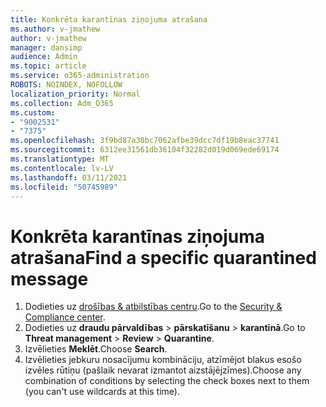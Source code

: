 ```yaml
---
title: Konkrēta karantīnas ziņojuma atrašana
ms.author: v-jmathew
author: v-jmathew
manager: dansimp
audience: Admin
ms.topic: article
ms.service: o365-administration
ROBOTS: NOINDEX, NOFOLLOW
localization_priority: Normal
ms.collection: Adm_O365
ms.custom:
- "9002531"
- "7375"
ms.openlocfilehash: 3f9bd87a30bc7062afbe39dcc7df19b8eac37741
ms.sourcegitcommit: 6312ee31561db36104f32282d019d069ede69174
ms.translationtype: MT
ms.contentlocale: lv-LV
ms.lasthandoff: 03/11/2021
ms.locfileid: "50745989"
---
```

# <a name="find-a-specific-quarantined-message"></a><span data-ttu-id="ad10c-102">Konkrēta karantīnas ziņojuma atrašana</span><span class="sxs-lookup"><span data-stu-id="ad10c-102">Find a specific quarantined message</span></span>

1. <span data-ttu-id="ad10c-103">Dodieties uz [drošības & atbilstības centru](https://go.microsoft.com/fwlink/p/?linkid=2077143).</span><span class="sxs-lookup"><span data-stu-id="ad10c-103">Go to the [Security & Compliance center](https://go.microsoft.com/fwlink/p/?linkid=2077143).</span></span>
2. <span data-ttu-id="ad10c-104">Dodieties uz **draudu pārvaldības**  >  **pārskatīšanu**  >  **karantīnā**.</span><span class="sxs-lookup"><span data-stu-id="ad10c-104">Go to **Threat management** > **Review** > **Quarantine**.</span></span>
3. <span data-ttu-id="ad10c-105">Izvēlieties **Meklēt**.</span><span class="sxs-lookup"><span data-stu-id="ad10c-105">Choose **Search**.</span></span>
4. <span data-ttu-id="ad10c-106">Izvēlieties jebkuru nosacījumu kombināciju, atzīmējot blakus esošo izvēles rūtiņu (pašlaik nevarat izmantot aizstājējzīmes).</span><span class="sxs-lookup"><span data-stu-id="ad10c-106">Choose any combination of conditions by selecting the check boxes next to them (you can't use wildcards at this time).</span></span>
